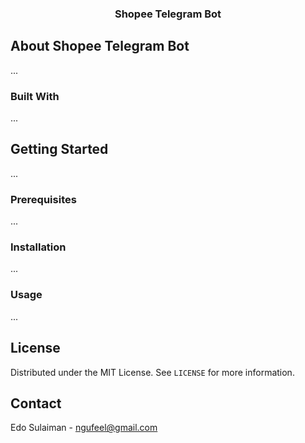 <p align="center">
  <h3 align="center">Shopee Telegram Bot</h3>
</p>

## About Shopee Telegram Bot

...

### Built With

...

## Getting Started

...

### Prerequisites

...

### Installation

...

### Usage

...

## License

Distributed under the MIT License. See `LICENSE` for more information.

## Contact

Edo Sulaiman - ngufeel@gmail.com